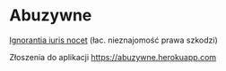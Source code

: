 # Abuzywne

[Ignorantia iuris nocet](https://pl.wikipedia.org/wiki/Ignorantia_iuris_nocet) (łac. nieznajomość prawa szkodzi)

Złoszenia do aplikacji https://abuzywne.herokuapp.com
